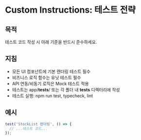 # Custom Instructions: 테스트 전략

## 목적

테스트 코드 작성 시 아래 기준을 반드시 준수하세요.

## 지침

- 모든 UI 컴포넌트에 기본 렌더링 테스트 필수
- 비즈니스 로직 함수는 유닛 테스트 필수
- API 연동/비동기 로직은 Mock 테스트 적용
- 테스트는 app/**tests**/ 또는 각 폴더 내 **tests** 디렉터리에 작성
- 테스트 실행: npm run test, typecheck, lint

## 예시

```typescript
test('StockList 렌더링', () => {
  // ...테스트 코드...
});
```
